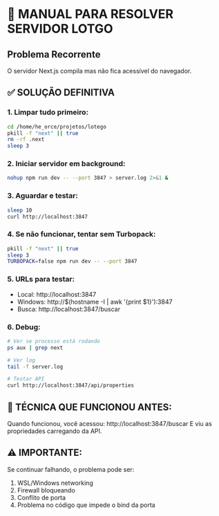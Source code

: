 # 🚨 MANUAL PARA RESOLVER SERVIDOR LOTGO

## Problema Recorrente
O servidor Next.js compila mas não fica acessível do navegador.

## ✅ SOLUÇÃO DEFINITIVA

### 1. Limpar tudo primeiro:
```bash
cd /home/he_orce/projetos/lotego
pkill -f "next" || true
rm -rf .next
sleep 3
```

### 2. Iniciar servidor em background:
```bash
nohup npm run dev -- --port 3847 > server.log 2>&1 &
```

### 3. Aguardar e testar:
```bash
sleep 10
curl http://localhost:3847
```

### 4. Se não funcionar, tentar sem Turbopack:
```bash
pkill -f "next" || true
sleep 3
TURBOPACK=false npm run dev -- --port 3847
```

### 5. URLs para testar:
- Local: http://localhost:3847
- Windows: http://$(hostname -I | awk '{print $1}'):3847
- Busca: http://localhost:3847/buscar

### 6. Debug:
```bash
# Ver se processo está rodando
ps aux | grep next

# Ver log
tail -f server.log

# Testar API
curl http://localhost:3847/api/properties
```

## 🎯 TÉCNICA QUE FUNCIONOU ANTES:
Quando funcionou, você acessou: http://localhost:3847/buscar
E viu as propriedades carregando da API.

## ⚠️ IMPORTANTE:
Se continuar falhando, o problema pode ser:
1. WSL/Windows networking
2. Firewall bloqueando
3. Conflito de porta
4. Problema no código que impede o bind da porta